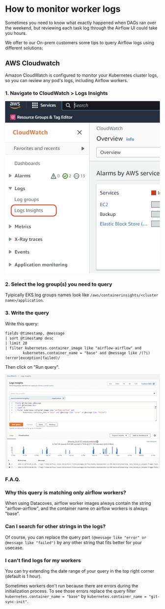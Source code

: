 # How to monitor worker logs

Sometimes you need to know what exactly happened when DAGs ran over the weekend, but reviewing each task log through the Airflow UI could take you hours.

We offer to our On-prem customers some tips to query Airflow logs using different solutions:

## AWS Cloudwatch

Amazon CloudWatch is configured to monitor your Kubernetes cluster logs, so you can review any pod's logs, including Airflow workers.

### 1. Navigate to CloudWatch > Logs Insights

![Logs insights](./assets/cloudwatch_logs_insights.png)

### 2. Select the log group(s) you need to query

Tyipically EKS log groups names look like `/aws/containerinsights/<cluster name>/application`.

### 3. Write the query

Write this query:

```
fields @timestamp, @message
| sort @timestamp desc
| limit 20
| filter kubernetes.container_image like "airflow-airflow" and
        kubernetes.container_name = "base" and @message like /(?i)(error|exception|failed)/
```

Then click on "Run query".

![Query](./assets/cloudwatch_query.png)

### F.A.Q.

### Why this query is matching only airflow workers?

When using Datacoves, airflow worker images always contain the string "airflow-airflow", and the container name on airflow workers is always "base".

### Can I search for other strings in the logs?

Of course, you can replace the query part `(@message like "error" or @message like "failed")` by any other string that fits better for your usecase.

### I can't find logs for my workers

You can try extending the date range of your query in the top right corner (default is 1 hour).

Sometimes workers don't run because there are errors during the initialization process. To see those errors replace the query filter `kubernetes.container_name = "base"` by `kubernetes.container_name = "git-sync-init"`.
